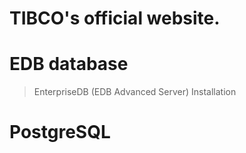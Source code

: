 # TIBCO's official website.

# EDB database
> EnterpriseDB (EDB Advanced Server) Installation

# PostgreSQL

